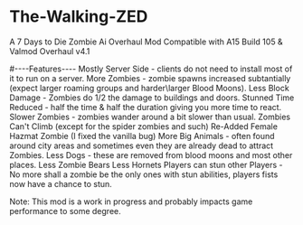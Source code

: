 # The-Walking-ZED
 A 7 Days to Die Zombie Ai Overhaul Mod
 Compatible with A15 Build 105 & Valmod Overhaul v4.1

#----Features----
Mostly Server Side - clients do not need to install most of it to run on a server.
More Zombies -  zombie spawns increased subtantially (expect larger roaming groups and harder\larger  Blood Moons).
Less Block Damage - Zombies do 1/2 the damage to buildings and doors.
Stunned Time Reduced - half the time & half the duration giving you more time to react.
Slower Zombies - zombies wander around a bit slower than usual.
Zombies Can't Climb (except for the spider zombies and such)
Re-Added  Female Hazmat Zombie (I fixed the vanilla bug)
More Big Animals - often found around city areas and sometimes even they are already dead to attract Zombies.
Less Dogs  - these are removed from blood moons and most other places.
Less Zombie Bears
Less Hornets
Players can stun other Players - No more shall a zombie be the only ones with stun abilities, players fists now have a chance to stun.


Note: This mod is a work in progress and probably impacts game performance to some degree.
